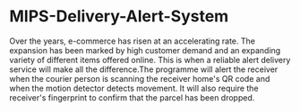 # MIPS-Delivery-Alert-System

Over the years, e-commerce has risen at an accelerating rate. The expansion has been marked by high customer demand and an expanding variety of different items offered online. This is when a reliable alert delivery service will make all the difference.The programme will alert the receiver when the courier person is scanning the receiver home's QR code and when the motion detector detects movement. It will also require the receiver's fingerprint to confirm that the parcel has been dropped.
